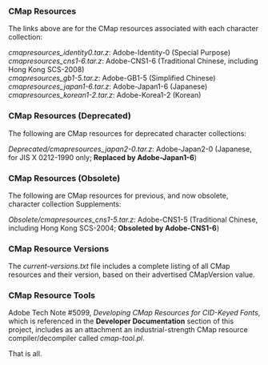 ### CMap Resources

The links above are for the CMap resources associated with each character collection:

*cmapresources_identity0.tar.z*: Adobe-Identity-0 (Special Purpose)  
*cmapresources_cns1-6.tar.z*: Adobe-CNS1-6 (Traditional Chinese, including Hong Kong SCS-2008)  
*cmapresources_gb1-5.tar.z*: Adobe-GB1-5 (Simplified Chinese)  
*cmapresources_japan1-6.tar.z*: Adobe-Japan1-6 (Japanese)  
*cmapresources_korean1-2.tar.z*: Adobe-Korea1-2 (Korean)

### CMap Resources (Deprecated)

The following are CMap resources for deprecated character collections:

*Deprecated/cmapresources_japan2-0.tar.z*: Adobe-Japan2-0 (Japanese, for JIS X 0212-1990 only; **Replaced by Adobe-Japan1-6**)

### CMap Resources (Obsolete)

The following are CMap resources for previous, and now obsolete, character collection Supplements:

*Obsolete/cmapresources_cns1-5.tar.z*: Adobe-CNS1-5 (Traditional Chinese, including Hong Kong SCS-2004; **Obsoleted by Adobe-CNS1-6**)

### CMap Resource Versions

The *current-versions.txt* file includes a complete listing of all CMap resources and their version, based on their advertised CMapVersion value.

### CMap Resource Tools

Adobe Tech Note #5099, *Developing CMap Resources for CID-Keyed Fonts*, which is referenced in the **Developer Documentation** section of this project, includes as an attachment an industrial-strength CMap resource compiler/decompiler called *cmap-tool.pl*.

That is all.

